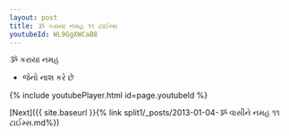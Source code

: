 ```yaml
---
layout: post
title: ૐ કરાયા નમહ ૧૧ ટાઈમ્સ
youtubeId: WL9GgXWCaB8
---
```

 
 
 ૐ કરાયા નમહ  
 
 -  જેનો નાશ કરે છે 
 
  
 
  
 
 
 
 
 
 


{% include youtubePlayer.html id=page.youtubeId %}
 
[Next]({{ site.baseurl }}{% link  split1/_posts/2013-01-04-ૐ વાસીને નમહ ૧૧ ટાઈમ્સ.md%})
 
